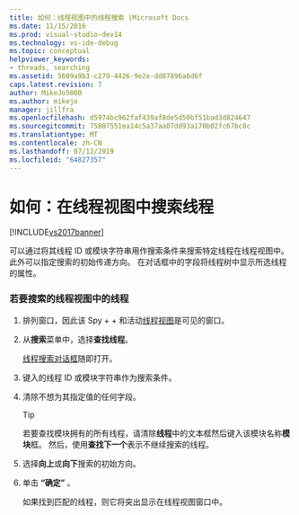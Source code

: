 ```yaml
---
title: 如何：线程视图中的线程搜索 |Microsoft Docs
ms.date: 11/15/2016
ms.prod: visual-studio-dev14
ms.technology: vs-ide-debug
ms.topic: conceptual
helpviewer_keywords:
- threads, searching
ms.assetid: 5609a9b3-c279-4426-9e2e-dd87896a6d6f
caps.latest.revision: 7
author: MikeJo5000
ms.author: mikejo
manager: jillfra
ms.openlocfilehash: d5974bc962faf439af8de5d50bf51bad3d824647
ms.sourcegitcommit: 75807551ea14c5a37aa07dd93a170b02fc67bc8c
ms.translationtype: MT
ms.contentlocale: zh-CN
ms.lasthandoff: 07/12/2019
ms.locfileid: "64827357"
---
```

# <a name="how-to-search-for-a-thread-in-threads-view"></a>如何：在线程视图中搜索线程
[!INCLUDE[vs2017banner](../includes/vs2017banner.md)]

可以通过将其线程 ID 或模块字符串用作搜索条件来搜索特定线程在线程视图中。 此外可以指定搜索的初始传递方向。 在对话框中的字段将线程树中显示所选线程的属性。  
  
### <a name="to-search-for-a-thread-in-threads-view"></a>若要搜索的线程视图中的线程  
  
1. 排列窗口，因此该 Spy + + 和活动[线程视图](../debugger/threads-view.md)是可见的窗口。  
  
2. 从**搜索**菜单中，选择**查找线程**。  
  
    [线程搜索对话框](../debugger/thread-search-dialog-box.md)随即打开。  
  
3. 键入的线程 ID 或模块字符串作为搜索条件。  
  
4. 清除不想为其指定值的任何字段。  
  
   > [!TIP]
   > 若要查找模块拥有的所有线程，请清除**线程**中的文本框然后键入该模块名称**模块**框。 然后，使用**查找下一个**表示不继续搜索的线程。  
  
5. 选择**向上**或**向下**搜索的初始方向。  
  
6. 单击 **“确定”** 。  
  
   如果找到匹配的线程，则它将突出显示在线程视图窗口中。
